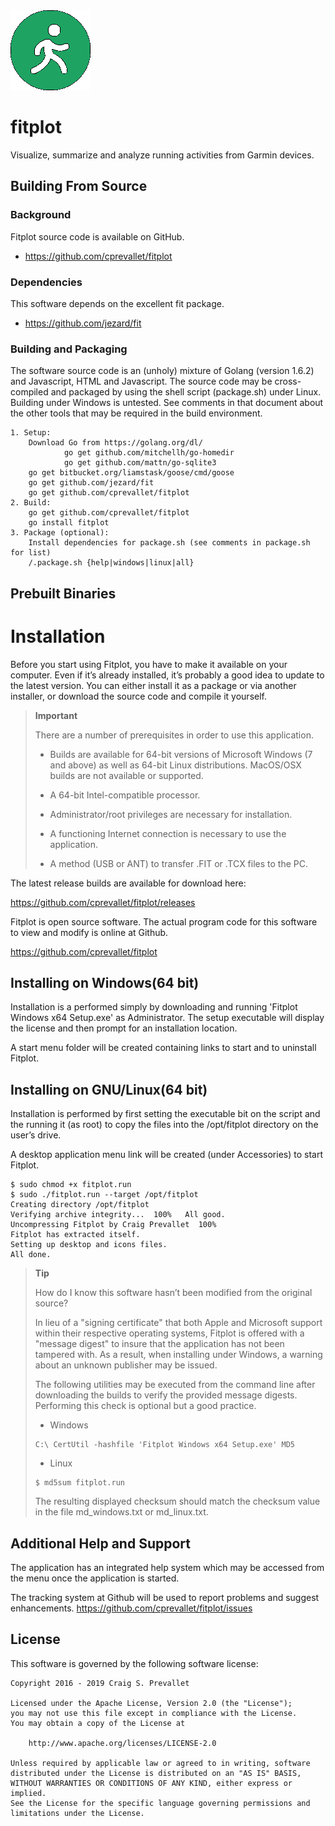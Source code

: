 <img src="https://github.com/cprevallet/fitplot/blob/master/icons/fitplot_color.png">

# fitplot
Visualize, summarize and analyze running activities from Garmin devices.

Building From Source
--------------------

### Background
Fitplot source code is available on GitHub.

-   <https://github.com/cprevallet/fitplot>

### Dependencies
This software depends on the excellent fit package.

-  <https://github.com/jezard/fit>

### Building and Packaging
The software source code is an (unholy) mixture of Golang (version 1.6.2) and
Javascript, HTML and Javascript.  The source code may be cross-compiled and packaged by using
the shell script (package.sh) under Linux.  Building under Windows is
untested. See comments in that document about the other tools that may
be required in the build environment.

	1. Setup:
		Download Go from https://golang.org/dl/
                go get github.com/mitchellh/go-homedir
                go get github.com/mattn/go-sqlite3
		go get bitbucket.org/liamstask/goose/cmd/goose
		go get github.com/jezard/fit
		go get github.com/cprevallet/fitplot
	2. Build:
		go get github.com/cprevallet/fitplot
		go install fitplot
	3. Package (optional):
		Install dependencies for package.sh (see comments in package.sh for list)
		/.package.sh {help|windows|linux|all}

Prebuilt Binaries
-----------------

# Installation

Before you start using Fitplot, you have to make it available on your
computer. Even if it’s already installed, it’s probably a good idea to
update to the latest version. You can either install it as a package or
via another installer, or download the source code and compile it
yourself.

> **Important**
> 
> There are a number of prerequisites in order to use this application.
> 
>   - Builds are available for 64-bit versions of Microsoft Windows (7
>     and above) as well as 64-bit Linux distributions. MacOS/OSX builds
>     are not available or supported.
> 
>   - A 64-bit Intel-compatible processor.
> 
>   - Administrator/root privileges are necessary for installation.
> 
>   - A functioning Internet connection is necessary to use the
>     application.
> 
>   - A method (USB or ANT) to transfer .FIT or .TCX files to the PC.

The latest release builds are available for download here:

<https://github.com/cprevallet/fitplot/releases>

Fitplot is open source software. The actual program code for this
software to view and modify is online at Github.

<https://github.com/cprevallet/fitplot>

## Installing on Windows(64 bit)

Installation is a performed simply by downloading and running 'Fitplot
Windows x64 Setup.exe' as Administrator. The setup executable will
display the license and then prompt for an installation location.

A start menu folder will be created containing links to start and to
uninstall Fitplot.

## Installing on GNU/Linux(64 bit)

Installation is performed by first setting the executable bit on the
script and the running it (as root) to copy the files into the
/opt/fitplot directory on the user’s drive.

A desktop application menu link will be created (under Accessories) to
start Fitplot.

``` console
$ sudo chmod +x fitplot.run
$ sudo ./fitplot.run --target /opt/fitplot
Creating directory /opt/fitplot
Verifying archive integrity...  100%   All good.
Uncompressing Fitplot by Craig Prevallet  100%
Fitplot has extracted itself.
Setting up desktop and icons files.
All done.
```

> **Tip**
> 
> How do I know this software hasn’t been modified from the original
> source?
> 
> In lieu of a "signing certificate" that both Apple and Microsoft
> support within their respective operating systems, Fitplot is offered
> with a "message digest" to insure that the application has not been
> tampered with. As a result, when installing under Windows, a warning
> about an unknown publisher may be issued.
> 
> The following utilities may be executed from the command line after
> downloading the builds to verify the provided message digests.
> Performing this check is optional but a good practice.
> 
>   - Windows
> 
> 
> 
> ``` console
> C:\ CertUtil -hashfile 'Fitplot Windows x64 Setup.exe' MD5
> ```
> 
>   - Linux
> 
>
> 
> ``` console
> $ md5sum fitplot.run
> ```
> 
> The resulting displayed checksum should match the checksum value in
> the file md\_windows.txt or md\_linux.txt.


Additional Help and Support
---------------------------

The application has an integrated help system which may be accessed from
the menu once the application is started.

The tracking system at Github will be used to report problems and suggest enhancements.
https://github.com/cprevallet/fitplot/issues
                                                                                                        
License
-------

This software is governed by the following software license:

    Copyright 2016 - 2019 Craig S. Prevallet

    Licensed under the Apache License, Version 2.0 (the "License");
    you may not use this file except in compliance with the License.
    You may obtain a copy of the License at

        http://www.apache.org/licenses/LICENSE-2.0

    Unless required by applicable law or agreed to in writing, software
    distributed under the License is distributed on an "AS IS" BASIS,
    WITHOUT WARRANTIES OR CONDITIONS OF ANY KIND, either express or implied.
    See the License for the specific language governing permissions and
    limitations under the License.



